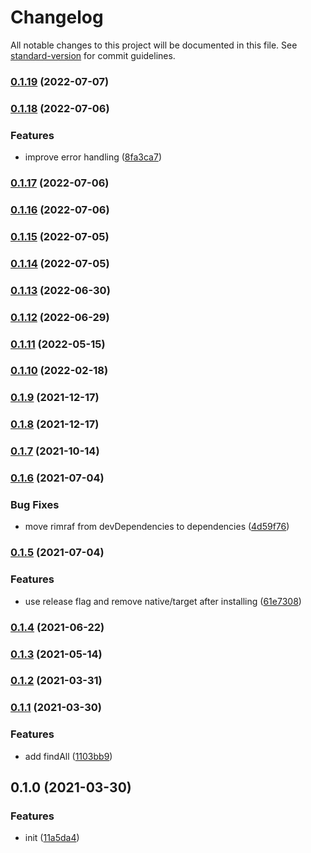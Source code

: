 # Changelog

All notable changes to this project will be documented in this file. See [standard-version](https://github.com/conventional-changelog/standard-version) for commit guidelines.

### [0.1.19](https://github.com/BlackGlory/aho-corasick/compare/v0.1.18...v0.1.19) (2022-07-07)

### [0.1.18](https://github.com/BlackGlory/aho-corasick/compare/v0.1.17...v0.1.18) (2022-07-06)


### Features

* improve error handling ([8fa3ca7](https://github.com/BlackGlory/aho-corasick/commit/8fa3ca75440177f7aa80c9f01b675058f1c878d7))

### [0.1.17](https://github.com/BlackGlory/aho-corasick/compare/v0.1.16...v0.1.17) (2022-07-06)

### [0.1.16](https://github.com/BlackGlory/aho-corasick/compare/v0.1.15...v0.1.16) (2022-07-06)

### [0.1.15](https://github.com/BlackGlory/aho-corasick/compare/v0.1.14...v0.1.15) (2022-07-05)

### [0.1.14](https://github.com/BlackGlory/aho-corasick/compare/v0.1.13...v0.1.14) (2022-07-05)

### [0.1.13](https://github.com/BlackGlory/aho-corasick/compare/v0.1.12...v0.1.13) (2022-06-30)

### [0.1.12](https://github.com/BlackGlory/aho-corasick/compare/v0.1.11...v0.1.12) (2022-06-29)

### [0.1.11](https://github.com/BlackGlory/aho-corasick/compare/v0.1.10...v0.1.11) (2022-05-15)

### [0.1.10](https://github.com/BlackGlory/aho-corasick/compare/v0.1.9...v0.1.10) (2022-02-18)

### [0.1.9](https://github.com/BlackGlory/aho-corasick/compare/v0.1.8...v0.1.9) (2021-12-17)

### [0.1.8](https://github.com/BlackGlory/aho-corasick/compare/v0.1.7...v0.1.8) (2021-12-17)

### [0.1.7](https://github.com/BlackGlory/aho-corasick/compare/v0.1.6...v0.1.7) (2021-10-14)

### [0.1.6](https://github.com/BlackGlory/aho-corasick/compare/v0.1.5...v0.1.6) (2021-07-04)


### Bug Fixes

* move rimraf from devDependencies to dependencies ([4d59f76](https://github.com/BlackGlory/aho-corasick/commit/4d59f768c46e51382badae8b2b389248a39d588b))

### [0.1.5](https://github.com/BlackGlory/aho-corasick/compare/v0.1.3...v0.1.5) (2021-07-04)


### Features

* use release flag and remove native/target after installing ([61e7308](https://github.com/BlackGlory/aho-corasick/commit/61e73082f45bf10193d5d2b7445c90f1b4d47c27))

### [0.1.4](https://github.com/BlackGlory/aho-corasick/compare/v0.1.3...v0.1.4) (2021-06-22)

### [0.1.3](https://github.com/BlackGlory/aho-corasick/compare/v0.1.2...v0.1.3) (2021-05-14)

### [0.1.2](https://github.com/BlackGlory/aho-corasick/compare/v0.1.1...v0.1.2) (2021-03-31)

### [0.1.1](https://github.com/BlackGlory/aho-corasick/compare/v0.1.0...v0.1.1) (2021-03-30)


### Features

* add findAll ([1103bb9](https://github.com/BlackGlory/aho-corasick/commit/1103bb9d68c01559545d809c8e942b4b99fb1d43))

## 0.1.0 (2021-03-30)


### Features

* init ([11a5da4](https://github.com/BlackGlory/aho-corasick/commit/11a5da460c7bd23e7de9cb8ac5a86b4e8e673b7b))
